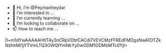 - 👋 Hi, I’m @Peymanheydar
- 👀 I’m interested in ...
- 🌱 I’m currently learning ...
- 💞️ I’m looking to collaborate on ...
- 📫 How to reach me ...

<!---
Peymanheydar/Peymanheydar is a ✨ special ✨ repository because its `README.md` (this file) appears on your GitHub profile.
You can click the Preview link to take a look at your changes.
--->
0+m1dYwAAAAAHtlT4y3nCRpVDbtCACdi7VEVCMzFFREdFMDgxNwA1OTZkNzhhMi1jYTVmLTQ3OWQtYmNkYy0wODM1ODMzMTc0YjI=
